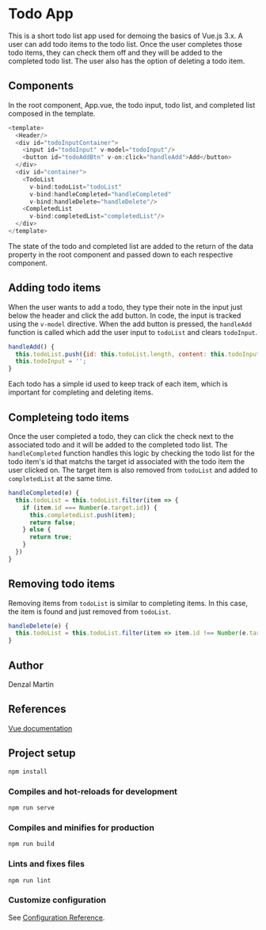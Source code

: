 # Todo App
This is a short todo list app used for demoing the basics of Vue.js 3.x. A user can add todo items to the todo list. Once the user completes those todo items, they can check them off and they will be added to the completed todo list. The user also has the option of deleting a todo item.

## Components 
In the root component, App.vue, the todo input, todo list, and completed list composed in the template. 

```javascript
<template>
  <Header/>
  <div id="todoInputContainer">
    <input id="todoInput" v-model="todoInput"/>
    <button id="todoAddBtn" v-on:click="handleAdd">Add</button>
  </div>
  <div id="container">
    <TodoList 
      v-bind:todoList="todoList" 
      v-bind:handleCompleted="handleCompleted"
      v-bind:handleDelete="handleDelete"/>
    <CompletedList 
      v-bind:completedList="completedList"/>
  </div>
</template>
```

The state of the todo and completed list are added to the return of the data property in the root component and passed down to each respective component.
## Adding todo items
When the user wants to add a todo, they type their note in the input just below the header and click the add button. In code, the input is tracked using the `v-model` directive. When the add button is pressed, the `handleAdd` function is called which add the user input to `todoList` and clears `todoInput`.

```javascript
handleAdd() {
  this.todoList.push({id: this.todoList.length, content: this.todoInput})
  this.todoInput = '';
}
```

Each todo has a simple id used to keep track of each item, which is important for completing and deleting items.
## Completeing todo items
Once the user completed a todo, they can click the check next to the associated todo and it will be added to the completed todo list. The `handleCompleted` function handles this logic by checking the todo list for the todo item's id that matchs the target id associated with the todo item the user clicked on. The target item is also removed from `todoList` and added to `completedList` at the same time.

```javascript
handleCompleted(e) {
  this.todoList = this.todoList.filter(item => {
    if (item.id === Number(e.target.id)) {
      this.completedList.push(item);
      return false;
    } else {
      return true;
    }
  })
}
```

## Removing todo items
Removing items from `todoList` is similar to completing items. In this case, the item is found and just removed from `todoList`.

```javascript
handleDelete(e) {
  this.todoList = this.todoList.filter(item => item.id !== Number(e.target.id))
}
```

## Author
Denzal Martin

## References 
[Vue documentation](https://v3.vuejs.org/guide)

## Project setup
```
npm install
```

### Compiles and hot-reloads for development
```
npm run serve
```

### Compiles and minifies for production
```
npm run build
```

### Lints and fixes files
```
npm run lint
```

### Customize configuration
See [Configuration Reference](https://cli.vuejs.org/config/).
